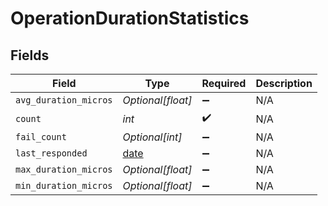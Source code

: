 # OperationDurationStatistics


## Fields

| Field                                                                | Type                                                                 | Required                                                             | Description                                                          |
| -------------------------------------------------------------------- | -------------------------------------------------------------------- | -------------------------------------------------------------------- | -------------------------------------------------------------------- |
| `avg_duration_micros`                                                | *Optional[float]*                                                    | :heavy_minus_sign:                                                   | N/A                                                                  |
| `count`                                                              | *int*                                                                | :heavy_check_mark:                                                   | N/A                                                                  |
| `fail_count`                                                         | *Optional[int]*                                                      | :heavy_minus_sign:                                                   | N/A                                                                  |
| `last_responded`                                                     | [date](https://docs.python.org/3/library/datetime.html#date-objects) | :heavy_minus_sign:                                                   | N/A                                                                  |
| `max_duration_micros`                                                | *Optional[float]*                                                    | :heavy_minus_sign:                                                   | N/A                                                                  |
| `min_duration_micros`                                                | *Optional[float]*                                                    | :heavy_minus_sign:                                                   | N/A                                                                  |